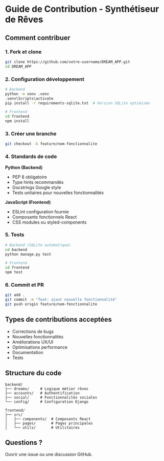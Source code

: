 # Guide de Contribution - Synthétiseur de Rêves

## Comment contribuer

### 1. Fork et clone
```bash
git clone https://github.com/votre-username/DREAM_APP.git
cd DREAM_APP
```

### 2. Configuration développement
```bash
# Backend
python -m venv .venv
.venv\Scripts\activate
pip install -r requirements-sqlite.txt  # Version SQLite optimisée

# Frontend  
cd frontend
npm install
```

### 3. Créer une branche
```bash
git checkout -b feature/nom-fonctionnalite
```

### 4. Standards de code

**Python (Backend)**
- PEP 8 obligatoire
- Type hints recommandés
- Docstrings Google style
- Tests unitaires pour nouvelles fonctionnalités

**JavaScript (Frontend)**
- ESLint configuration fournie
- Composants fonctionnels React
- CSS modules ou styled-components

### 5. Tests
```bash
# Backend (SQLite automatique)
cd backend
python manage.py test

# Frontend
cd frontend
npm test
```

### 6. Commit et PR
```bash
git add .
git commit -m "feat: ajout nouvelle fonctionnalité"
git push origin feature/nom-fonctionnalite
```

## Types de contributions acceptées

- Corrections de bugs
- Nouvelles fonctionnalités
- Améliorations UX/UI
- Optimisations performance
- Documentation
- Tests

## Structure du code

```
backend/
├── dreams/     # Logique métier rêves
├── accounts/   # Authentification  
├── social/     # Fonctionnalités sociales
└── config/     # Configuration Django

frontend/
├── src/
│   ├── components/  # Composants React
│   ├── pages/       # Pages principales
│   └── utils/       # Utilitaires
```

## Questions ?

Ouvrir une issue ou une discussion GitHub.
